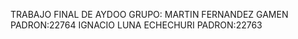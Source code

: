 TRABAJO FINAL DE AYDOO GRUPO: MARTIN FERNANDEZ GAMEN PADRON:22764 IGNACIO LUNA ECHECHURI PADRON:22763